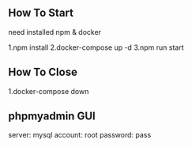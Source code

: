 ## How To Start
need installed npm & docker

1.npm install
2.docker-compose up -d
3.npm run start

## How To Close
1.docker-compose down


## phpmyadmin GUI
server: mysql
account: root
password: pass





